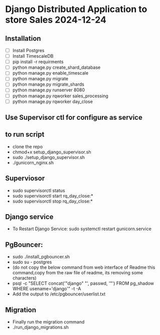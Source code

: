 #  Django Distributed  Application to store Sales 2024-12-24
##  Installation
- [ ] Install Postgres
- [ ] Install TimescaleDB
- [ ] pip install -r requirments
- [ ] python manage.py create_shard_database
- [ ] python manage.py enable_timescale
- [ ] python manage.py migrate
- [ ] python manage.py migrate_shards
- [ ] python manage.py runserver 8080
- [ ] python manage.py rqworker sales_processing
- [ ] python manage.py rqworker day_close

## Use Supervisor ctl for configure as service

## to run script

- clone the repo
- chmod+x setup_django_supervisor.sh
- sudo ./setup_django_supervisor.sh
- ./gunicorn_nginx.sh

## Superviosor
- sudo supervisorctl status
- sudo supervisorctl start rq_day_close:*
- sudo supervisorctl stop rq_day_close:*

## Django service
 - To Restart Django Service: sudo systemctl restart gunicorn.service

## PgBouncer:
- sudo ./install_pgbouncer.sh
- sudo su - postgres
- (do not copy the below command from web interface of Readme this command,copy from the raw file of readme, its removing some characters) 
- psql -c "SELECT concat('\"django\" \"', passwd, '\"') FROM pg_shadow WHERE usename='django'" -t -A
- Add the output to /etc/pgbouncer/userlist.txt
## Migration
- Finally run the migration command
- ./run_django_migrations.sh
